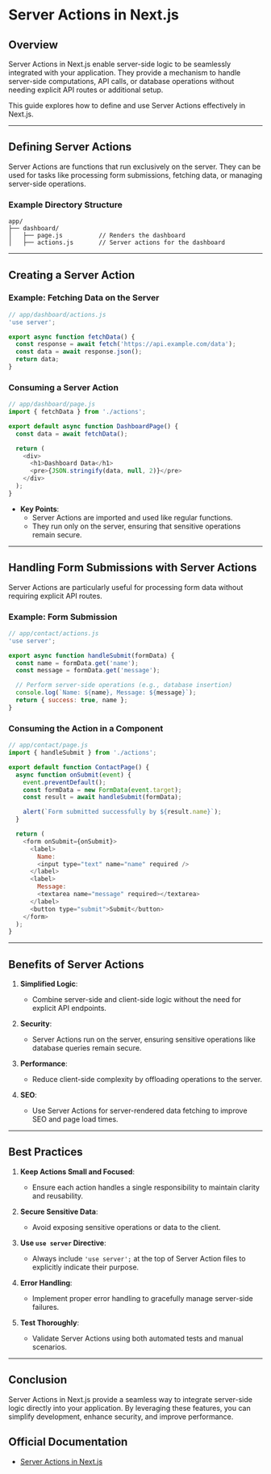 # Server Actions in Next.js

## Overview

Server Actions in Next.js enable server-side logic to be seamlessly integrated with your application. They provide a mechanism to handle server-side computations, API calls, or database operations without needing explicit API routes or additional setup.

This guide explores how to define and use Server Actions effectively in Next.js.

---

## Defining Server Actions

Server Actions are functions that run exclusively on the server. They can be used for tasks like processing form submissions, fetching data, or managing server-side operations.

### Example Directory Structure

```plaintext
app/
├── dashboard/
│   ├── page.js          // Renders the dashboard
│   ├── actions.js       // Server actions for the dashboard
```

---

## Creating a Server Action

### Example: Fetching Data on the Server

```javascript
// app/dashboard/actions.js
'use server';

export async function fetchData() {
  const response = await fetch('https://api.example.com/data');
  const data = await response.json();
  return data;
}
```

### Consuming a Server Action

```javascript
// app/dashboard/page.js
import { fetchData } from './actions';

export default async function DashboardPage() {
  const data = await fetchData();

  return (
    <div>
      <h1>Dashboard Data</h1>
      <pre>{JSON.stringify(data, null, 2)}</pre>
    </div>
  );
}
```

- **Key Points**:
  - Server Actions are imported and used like regular functions.
  - They run only on the server, ensuring that sensitive operations remain secure.

---

## Handling Form Submissions with Server Actions

Server Actions are particularly useful for processing form data without requiring explicit API routes.

### Example: Form Submission

```javascript
// app/contact/actions.js
'use server';

export async function handleSubmit(formData) {
  const name = formData.get('name');
  const message = formData.get('message');

  // Perform server-side operations (e.g., database insertion)
  console.log(`Name: ${name}, Message: ${message}`);
  return { success: true, name };
}
```

### Consuming the Action in a Component

```javascript
// app/contact/page.js
import { handleSubmit } from './actions';

export default function ContactPage() {
  async function onSubmit(event) {
    event.preventDefault();
    const formData = new FormData(event.target);
    const result = await handleSubmit(formData);

    alert(`Form submitted successfully by ${result.name}`);
  }

  return (
    <form onSubmit={onSubmit}>
      <label>
        Name:
        <input type="text" name="name" required />
      </label>
      <label>
        Message:
        <textarea name="message" required></textarea>
      </label>
      <button type="submit">Submit</button>
    </form>
  );
}
```

---

## Benefits of Server Actions

1. **Simplified Logic**:
   - Combine server-side and client-side logic without the need for explicit API endpoints.

2. **Security**:
   - Server Actions run on the server, ensuring sensitive operations like database queries remain secure.

3. **Performance**:
   - Reduce client-side complexity by offloading operations to the server.

4. **SEO**:
   - Use Server Actions for server-rendered data fetching to improve SEO and page load times.

---

## Best Practices

1. **Keep Actions Small and Focused**:
   - Ensure each action handles a single responsibility to maintain clarity and reusability.

2. **Secure Sensitive Data**:
   - Avoid exposing sensitive operations or data to the client.

3. **Use `use server` Directive**:
   - Always include `'use server';` at the top of Server Action files to explicitly indicate their purpose.

4. **Error Handling**:
   - Implement proper error handling to gracefully manage server-side failures.

5. **Test Thoroughly**:
   - Validate Server Actions using both automated tests and manual scenarios.

---

## Conclusion

Server Actions in Next.js provide a seamless way to integrate server-side logic directly into your application. By leveraging these features, you can simplify development, enhance security, and improve performance.

## Official Documentation

- [Server Actions in Next.js](https://nextjs.org/docs/app/building-your-application/data-fetching/server-actions)

